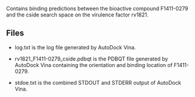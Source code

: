 Contains binding predictions between the bioactive compound F1411-0279 and the cside search space on the virulence factor rv1821.

## Files

- log.txt is the log file generated by AutoDock Vina.

- rv1821_F1411-0279_cside.pdbqt is the PDBQT file generated by AutoDock Vina containing the orientation and binding location of F1411-0279.

- stdoe.txt is the combined STDOUT and STDERR output of AutoDock Vina.

